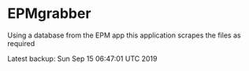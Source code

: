 # EPMgrabber
Using a database from the EPM app this application scrapes the files as required


Latest backup: Sun Sep 15 06:47:01 UTC 2019
